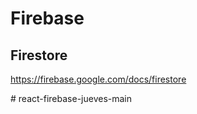 # Firebase

## Firestore
https://firebase.google.com/docs/firestore



#   r e a c t - f i r e b a s e - j u e v e s - m a i n  
 